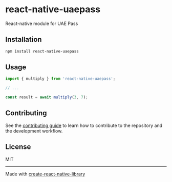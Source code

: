 # react-native-uaepass

React-native module for UAE Pass

## Installation

```sh
npm install react-native-uaepass
```

## Usage

```js
import { multiply } from 'react-native-uaepass';

// ...

const result = await multiply(3, 7);
```

## Contributing

See the [contributing guide](CONTRIBUTING.md) to learn how to contribute to the repository and the development workflow.

## License

MIT

---

Made with [create-react-native-library](https://github.com/callstack/react-native-builder-bob)
